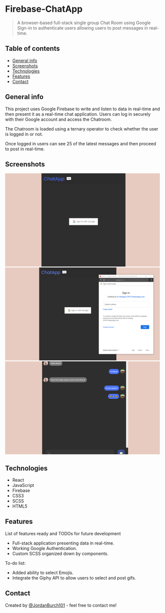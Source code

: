 # Firebase-ChatApp

> A browser-based full-stack single group Chat Room using Google Sign-in to authenticate users allowing users to post messages in real-time.

## Table of contents

- [General info](#general-info)
- [Screenshots](#screenshots)
- [Technologies](#technologies)
- [Features](#features)
- [Contact](#contact)

## General info

This project uses Google Firebase to write and listen to data in real-time and then present it as a real-time chat application.
Users can log in securely with their Google account and access the Chatroom.

The Chatroom is loaded using a ternary operator to check whether the user is logged in or not.

Once logged in users can see 25 of the latest messages and then proceed to post in real-time.

## Screenshots

![Example screenshot](screenshots/Screenshot1.png)
![Example screenshot](screenshots/Screenshot2.png)
![Example screenshot](screenshots/Screenshot3.png)

## Technologies

- React
- JavaScript
- Firebase
- CSS3
- SCSS
- HTML5

## Features

List of features ready and TODOs for future development

- Full-stack application presenting data in real-time.
- Working Google Authentication.
- Custom SCSS organized down by components.

To-do list:

- Added ability to select Emojis.
- Integrate the Giphy API to allow users to select and post gifs.

## Contact

Created by [@JordanBurch101](https://jordanburch.dev/) - feel free to contact me!
